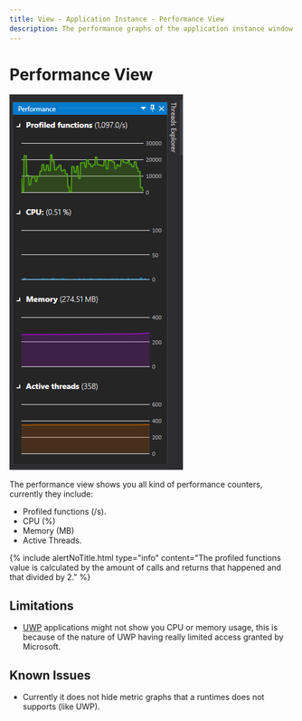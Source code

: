 ```yaml
---
title: View - Application Instance - Performance View
description: The performance graphs of the application instance window.
---
```

# Performance View
![assets/img/ApplicationInstanceWindow/AppInstancePerformanceView.png](../../../assets/img/ApplicationInstanceWindow/AppInstancePerformanceView.png)

The performance view shows you all kind of performance counters, currently they include:
- Profiled functions (/s).
- CPU (%)
- Memory (MB)
- Active Threads.

{% include alertNoTitle.html  type="info" content="The profiled functions value is calculated by the amount of calls and returns that happened and that divided by 2." %}

## Limitations
- [UWP](../../features/supportedruntimes.md#uwp) applications might not show you CPU or memory usage, this is because of the nature of UWP having really limited access granted by Microsoft.

## Known Issues
- Currently it does not hide metric graphs that a runtimes does not supports (like UWP).

<!-- # Application Breadcrumbs
- [Application Instance Window](../ApplicationInstanceDockWindow.md) / [View Menu](../ApplicationInstanceDockWindow/MenuBar.md#view-menu) /  -->
